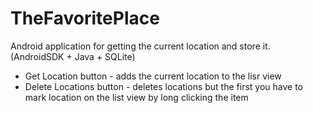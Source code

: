 # TheFavoritePlace
Android application for getting the current location and store it. (AndroidSDK + Java + SQLite)
- Get Location button - adds the current location to the lisr view
- Delete Locations button - deletes locations but the first you have to mark location on the list view by long clicking the item


